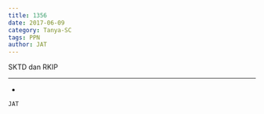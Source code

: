 ```yaml
---
title: 1356
date: 2017-06-09
category: Tanya-SC
tags: PPN
author: JAT
---
```


SKTD dan RKIP

---

-

`JAT`
